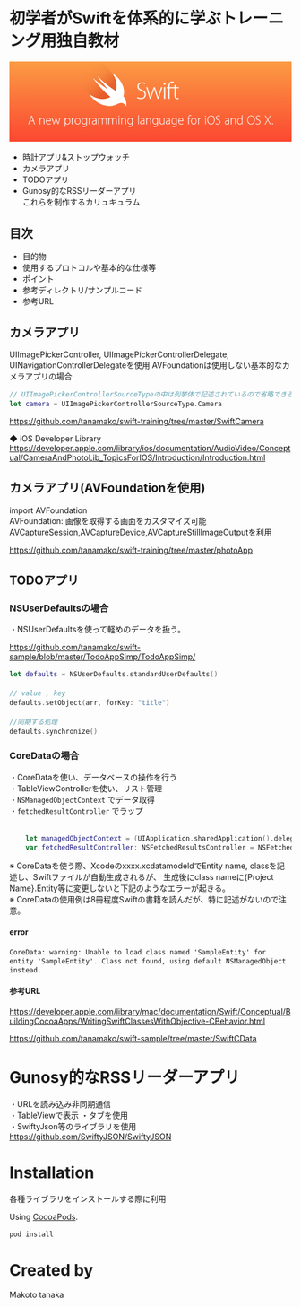 
# 初学者がSwiftを体系的に学ぶトレーニング用独自教材

![alt text](https://github.com/tanamako/swift-sample/blob/master/images/swift.png)

- 時計アプリ&ストップウォッチ  
- カメラアプリ  
- TODOアプリ  
- Gunosy的なRSSリーダーアプリ  
これらを制作するカリュキュラム

## 目次
- 目的物
- 使用するプロトコルや基本的な仕様等
- ポイント
- 参考ディレクトリ/サンプルコード
- 参考URL


## カメラアプリ
UIImagePickerController, UIImagePickerControllerDelegate, UINavigationControllerDelegateを使用
AVFoundationは使用しない基本的なカメラアプリの場合  

```swift
// UIImagePickerControllerSourceTypeの中は列挙体で記述されているので省略できる
let camera = UIImagePickerControllerSourceType.Camera

```

https://github.com/tanamako/swift-training/tree/master/SwiftCamera  

◆ iOS Developer Library  
https://developer.apple.com/library/ios/documentation/AudioVideo/Conceptual/CameraAndPhotoLib_TopicsForIOS/Introduction/Introduction.html


## カメラアプリ(AVFoundationを使用)
import AVFoundation  
AVFoundation: 画像を取得する画面をカスタマイズ可能  
AVCaptureSession,AVCaptureDevice,AVCaptureStillImageOutputを利用  

https://github.com/tanamako/swift-training/tree/master/photoApp





## TODOアプリ
### NSUserDefaultsの場合

・NSUserDefaultsを使って軽めのデータを扱う。

https://github.com/tanamako/swift-sample/blob/master/TodoAppSimp/TodoAppSimp/  

```swift
let defaults = NSUserDefaults.standardUserDefaults()

// value , key
defaults.setObject(arr, forKey: "title")

//同期する処理
defaults.synchronize()

```

### CoreDataの場合

・CoreDataを使い、データベースの操作を行う  
・TableViewControllerを使い、リスト管理  
・`NSManagedObjectContext` でデータ取得  
・`fetchedResultController` でラップ  

```swift

    let managedObjectContext = (UIApplication.sharedApplication().delegate as AppDelegate).managedObjectContext
    var fetchedResultController: NSFetchedResultsController = NSFetchedResultsController()

```
※ CoreDataを使う際、Xcodeのxxxx.xcdatamodeldでEntity name, classを記述し、Swiftファイルが自動生成されるが、
生成後にclass nameに{Project Name}.Entity等に変更しないと下記のようなエラーが起きる。  
※ CoreDataの使用例は8冊程度Swiftの書籍を読んだが、特に記述がないので注意。

#### error

```
CoreData: warning: Unable to load class named 'SampleEntity' for entity 'SampleEntity'. Class not found, using default NSManagedObject instead.
```
#### 参考URL
https://developer.apple.com/library/mac/documentation/Swift/Conceptual/BuildingCocoaApps/WritingSwiftClassesWithObjective-CBehavior.html  

https://github.com/tanamako/swift-sample/tree/master/SwiftCData  



# Gunosy的なRSSリーダーアプリ
・URLを読み込み非同期通信  
・TableViewで表示
・タブを使用  
・SwiftyJson等のライブラリを使用  
https://github.com/SwiftyJSON/SwiftyJSON


# Installation
各種ライブラリをインストールする際に利用

Using [CocoaPods](http://cocoapods.org).

```sh
pod install
```

# Created by  
Makoto tanaka  
